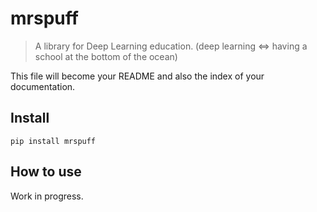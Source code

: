# mrspuff
> A library for Deep Learning education. (deep learning <=> having a school at the bottom of the ocean)


This file will become your README and also the index of your documentation.

## Install

`pip install mrspuff`

## How to use

Work in progress.
